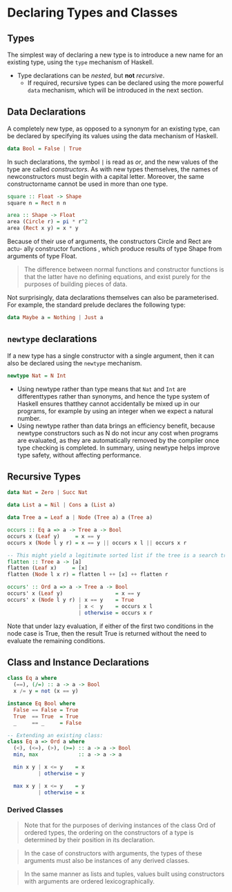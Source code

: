 # Declaring Types and Classes

## Types

The simplest way of declaring a new type is to introduce a new name for an existing type, using the `type` mechanism of Haskell.

- Type declarations can be *nested*, but **not** *recursive*.
    -  If required, recursive types can be declared using the more powerful `data` mechanism, which will be introduced in the next section.

## Data Declarations

A completely new type, as opposed to a synonym for an existing type, can be declared by specifying its values using the data mechanism of Haskell.

```hs
data Bool = False | True
```

In such declarations, the symbol `|` is read as *or*, and the new values of the type are called *constructors*. As with new types themselves, the names of newconstructors must begin with a capital letter. Moreover, the same constructorname cannot be used in more than one type.

```hs
square :: Float -> Shape
square n = Rect n n

area :: Shape -> Float
area (Circle r) = pi * r^2
area (Rect x y) = x * y
```

Because of their use of arguments, the constructors Circle and Rect are actu- ally constructor functions , which produce results of type Shape from arguments of type Float.

> The difference between normal functions and constructor functions is that the latter have no defining equations, and exist purely for the purposes of building pieces of data.

Not surprisingly, data declarations themselves can also be parameterised. For example, the standard prelude declares the following type:

```hs
data Maybe a = Nothing | Just a
```

## `newtype` declarations

If a new type has a single constructor with a single argument, then it can also be declared using the `newtype` mechanism.

```hs
newtype Nat = N Int
```

- Using newtype rather than type means that `Nat` and `Int` are differenttypes rather than synonyms, and hence the type system of Haskell ensures thatthey cannot accidentally be mixed up in our programs, for example by using an integer when we expect a natural number.
- Using newtype rather than data brings an efficiency benefit, because newtype constructors such as N do not incur any cost when programs are evaluated, as they are automatically removed by the compiler once type checking is completed. In summary, using newtype helps improve type safety, without affecting performance.

## Recursive Types

```hs
data Nat = Zero | Succ Nat

data List a = Nil | Cons a (List a)

data Tree a = Leaf a | Node (Tree a) a (Tree a)

occurs :: Eq a => a -> Tree a -> Bool
occurs x (Leaf y)     = x == y
occurs x (Node l y r) = x == y || occurs x l || occurs x r

-- This might yield a legitimate sorted list if the tree is a search tree.
flatten :: Tree a -> [a]
flatten (Leaf x)     = [x]
flatten (Node l x r) = flatten l ++ [x] ++ flatten r

occurs' :: Ord a => a -> Tree a -> Bool
occurs' x (Leaf y)                 = x == y
occurs' x (Node l y r) | x == y    = True
                       | x <  y    = occurs x l
                       | otherwise = occurs x r
```

Note that under lazy evaluation, if either of the first two conditions in the node case is True, then the result True is returned without the need to evaluate the remaining conditions.

## Class and Instance Declarations

```hs
class Eq a where
  (==), (/=) :: a -> a -> Bool
  x /= y = not (x == y)

instance Eq Bool where
  False == False = True
  True  == True  = True
  _     == _     = False

-- Extending an existing class:
class Eq a => Ord a where
  (<), (<=), (>), (>=) :: a -> a -> Bool
  min, max             :: a -> a -> a

  min x y | x <= y    = x
          | otherwise = y

  max x y | x <= y    = y
          | otherwise = x
```
### Derived Classes

> Note that for the purposes of deriving instances of the class Ord of ordered types, the ordering on the constructors of a type is determined by their position in its declaration.

> In the case of constructors with arguments, the types of these arguments must also be instances of any derived classes.

>  In the same manner as lists and tuples, values built using constructors with arguments are ordered lexicographically.
